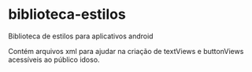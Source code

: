 # biblioteca-estilos
Biblioteca de estilos para aplicativos android 

Contém arquivos xml para ajudar na criação de textViews e buttonViews acessíveis ao público idoso.
